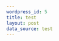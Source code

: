 ```yaml
--- 
wordpress_id: 5
title: test
layout: post
data_source: test
---               
```

                                                         
